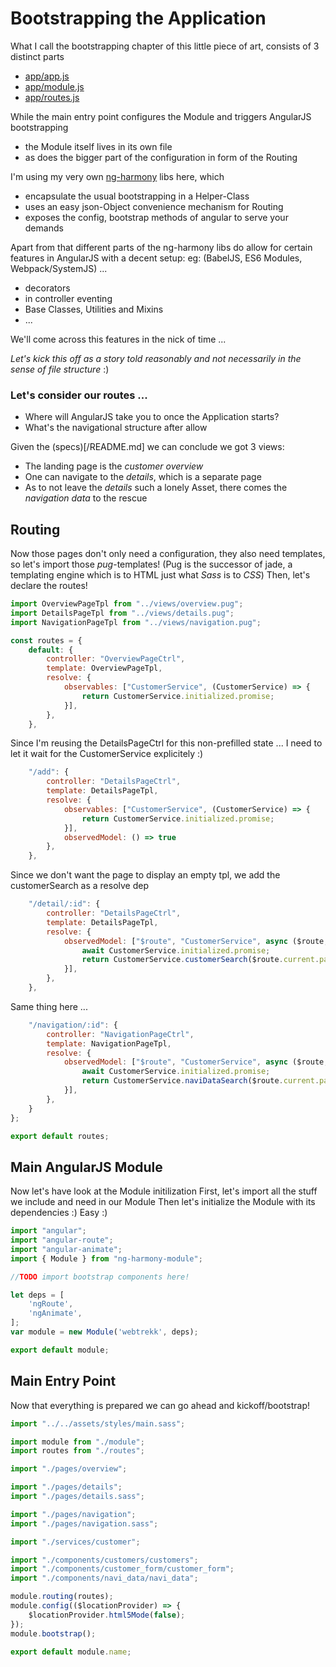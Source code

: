 # Bootstrapping the Application

What I call the bootstrapping chapter of this little piece of art,
consists of 3 distinct parts

* [app/app.js](#Main-Entry-Point "save:")
* [app/module.js](#Main-AngularJS-Module "save:")
* [app/routes.js](#Routing "save:")

While the main entry point configures the Module
and triggers AngularJS bootstrapping
* the Module itself lives in its own file
* as does the bigger part of the configuration in form of the Routing

I'm using my very own [ng-harmony](http://www.github.com/ng-harmony) libs here,
which
* encapsulate the usual bootstrapping in a Helper-Class
* uses an easy json-Object convenience mechanism for Routing
* exposes the config, bootstrap methods of angular to serve your demands

Apart from that different parts of the ng-harmony libs do allow
for certain features in AngularJS with a decent setup:
eg: (BabelJS, ES6 Modules, Webpack/SystemJS) ...
* decorators
* in controller eventing
* Base Classes, Utilities and Mixins
* ...

We'll come across this features in the nick of time ...

_Let's kick this off as a story told reasonably and not necessarily in the sense of file structure_ :)

### Let's consider our routes ...

* Where will AngularJS take you to once the Application starts?
* What's the navigational structure after allow

Given the (specs)[/README.md] we can conclude we got 3 views:
* The landing page is the _customer overview_
* One can navigate to the _details_, which is a separate page
* As to not leave the _details_ such a lonely Asset, there comes the _navigation data_ to the rescue

## Routing

Now those pages don't only need a configuration, they also need templates,
so let's import those _pug_-templates!
(Pug is the successor of jade, a templating engine
which is to HTML just what _Sass_ is to _CSS_)
Then, let's declare the routes!

```js
import OverviewPageTpl from "../views/overview.pug";
import DetailsPageTpl from "../views/details.pug";
import NavigationPageTpl from "../views/navigation.pug";

const routes = {
	default: {
		controller: "OverviewPageCtrl",
		template: OverviewPageTpl,
		resolve: {
			observables: ["CustomerService", (CustomerService) => {
				return CustomerService.initialized.promise;
			}],
		},
	},
```

Since I'm reusing the DetailsPageCtrl for this non-prefilled state ...
I need to let it wait for the CustomerService explicitely :)

```js
	"/add": {
		controller: "DetailsPageCtrl",
		template: DetailsPageTpl,
		resolve: {
			observables: ["CustomerService", (CustomerService) => {
				return CustomerService.initialized.promise;
			}],
			observedModel: () => true
		},
	},
```

Since we don't want the page to display an empty tpl, we add
the customerSearch as a resolve dep

```js
	"/detail/:id": {
		controller: "DetailsPageCtrl",
		template: DetailsPageTpl,
		resolve: {
			observedModel: ["$route", "CustomerService", async ($route, CustomerService) => {
				await CustomerService.initialized.promise;
				return CustomerService.customerSearch($route.current.params.id);
			}],
		},
	},
```

Same thing here ...

```js
	"/navigation/:id": {
		controller: "NavigationPageCtrl",
		template: NavigationPageTpl,
		resolve: {
			observedModel: ["$route", "CustomerService", async ($route, CustomerService) => {
				await CustomerService.initialized.promise;
				return CustomerService.naviDataSearch($route.current.params.id);
			}],
		},
	}
};

export default routes;
```

## Main AngularJS Module

Now let's have look at the Module initilization
First, let's import all the stuff we include and need in our Module
Then let's initialize the Module with its dependencies :) Easy :)

```js
import "angular";
import "angular-route";
import "angular-animate";
import { Module } from "ng-harmony-module";

//TODO import bootstrap components here!

let deps = [
	'ngRoute',
	'ngAnimate',
];
var module = new Module('webtrekk', deps);

export default module;
```

## Main Entry Point

Now that everything is prepared we can go ahead and kickoff/bootstrap!

```js
import "../../assets/styles/main.sass";

import module from "./module";
import routes from "./routes";

import "./pages/overview";

import "./pages/details";
import "./pages/details.sass";

import "./pages/navigation";
import "./pages/navigation.sass";

import "./services/customer";

import "./components/customers/customers";
import "./components/customer_form/customer_form";
import "./components/navi_data/navi_data";

module.routing(routes);
module.config(($locationProvider) => {
	$locationProvider.html5Mode(false);
});
module.bootstrap();

export default module.name;
```
